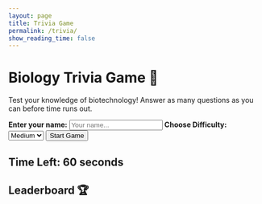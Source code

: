 ```yaml
---
layout: page
title: Trivia Game
permalink: /trivia/
show_reading_time: false
---
```


<!DOCTYPE html>
<html lang="en">
<head>
    <meta charset="UTF-8">
    <meta name="viewport" content="width=device-width, initial-scale=1.0">
    <title>Trivia Game</title>
    <link rel="stylesheet" href="{{ site.baseurl }}/assets/css/style.css">
</head>
<body>
    <h1>Biology Trivia Game 🎉</h1>
    <p>Test your knowledge of biotechnology! Answer as many questions as you can before time runs out.</p>
    <label for="username"><strong>Enter your name:</strong></label>
    <input type="text" id="username" placeholder="Your name..." required>
    <label for="difficulty"><strong>Choose Difficulty:</strong></label>
    <select id="difficulty">
        <option value="easy">Easy</option>
        <option value="medium" selected>Medium</option>
        <option value="hard">Hard</option>
    </select>
    <button id="start-btn">Start Game</button>
    <h2>Time Left: <span id="timer">60</span> seconds</h2>
    <div id="message-box"></div>
    <div id="question-container"></div>
    <h2>Leaderboard 🏆</h2>
    <ul id="leaderboard"></ul>
    <script type="module">
        // filepath: /home/gabrielac/nighthawk/illumina_dna/navigation/trivia.md
        import { pythonURI, fetchOptions } from '{{ site.baseurl }}/assets/js/api/config.js';

        let username = "";
        let score = 0;
        let timer;
        let timeLeft = 60; // Game duration in seconds

        function startGame() {
            let nameInput = document.getElementById("username").value.trim();
            if (!nameInput) {
                showMessage("Please enter your name to start.", "error");
                return;
            }
            username = nameInput;
            score = 0;
            timeLeft = 60;
            document.getElementById("timer").textContent = timeLeft;
            startTimer();
            fetchQuestion(); // Fetch the first question
        }

        function startTimer() {
            clearInterval(timer);
            timer = setInterval(() => {
                timeLeft--;
                document.getElementById("timer").textContent = timeLeft;
                if (timeLeft <= 0) {
                    clearInterval(timer);
                    endGame();
                }
            }, 1000);
        }

        function fetchQuestion() {
            let difficulty = document.getElementById("difficulty").value;
            fetch(`${pythonURI}/api/get_question?difficulty=${difficulty}`, fetchOptions)
                .then(response => response.json())
                .then(data => {
                    displayQuestion(data);
                })
                .catch(() => showMessage("Error loading question. Please try again.", "error"));
        }

        function displayQuestion(data) {
            let container = document.getElementById("question-container");
            container.innerHTML = `
                <div class="question-box">
                    <p><strong>${data.question}</strong></p>
                </div>
            `;
            data.options.forEach(option => {
                let button = document.createElement("button");
                button.textContent = option;
                button.className = "answer-btn";
                button.onclick = () => checkAnswer(option, data.correct_answer);
                container.appendChild(button);
            });
        }

        function checkAnswer(selected, correct) {
            if (selected === correct) {
                score += 10;
                showMessage("✅ Correct!", "success");
            } else {
                showMessage(`❌ Wrong! Correct answer: ${correct}`, "error");
            }
            setTimeout(() => {
                if (timeLeft > 0) fetchQuestion(); // Fetch next question
            }, 500);
        }

        function endGame() {
            showMessage(`Game over! Final Score: ${score}`, "info");
            submitScore();
        }

        function submitScore() {
            fetch(`${pythonURI}/api/submit_scores`, {
                method: "POST",
                headers: { "Content-Type": "application/json" },
                body: JSON.stringify({ username: username, score: score })
            }).then(response => response.json())
              .then(() => loadLeaderboard());
        }

        function loadLeaderboard() {
            fetch(`${pythonURI}/api/get_scores`, fetchOptions)
                .then(response => response.json())
                .then(data => {
                    let leaderboard = document.getElementById("leaderboard");
                    leaderboard.innerHTML = "";
                    data.forEach(entry => {
                        let li = document.createElement("li");
                        li.textContent = `${entry.username}: ${entry.score} pts`;
                        leaderboard.appendChild(li);
                    });
                });
        }

        function showMessage(message, type) {
            let messageBox = document.getElementById("message-box");
            messageBox.textContent = message;
            messageBox.className = type;
            setTimeout(() => messageBox.textContent = "", 2000);
        }

        document.getElementById("start-btn").addEventListener("click", startGame);
        loadLeaderboard();
    </script>
</body>
</html>

<style>
body {
    font-family: 'Arial', sans-serif;
    text-align: center;
    font-size: 18px;
    line-height: 1.6;
    background-color: #f4f4f4;
    color: #333;
}

h1 {
    font-size: 28px;
    color: #0077cc;
}

button {
    padding: 12px 20px;
    margin: 15px;
    cursor: pointer;
    font-size: 18px;
    border: none;
    background-color: #0077cc;
    color: white;
    border-radius: 8px;
    transition: background 0.3s;
}

button:hover {
    background-color: #005fa3;
}

input, select {
    padding: 10px;
    font-size: 16px;
    margin: 10px;
    width: 200px;
}

#question-container {
    margin-top: 20px;
    background: white;
    padding: 15px;
    border-radius: 10px;
    box-shadow: 0px 4px 10px rgba(0, 0, 0, 0.1);
    display: inline-block;
    max-width: 600px;
}

.question-box p {
    font-size: 20px;
    font-weight: bold;
}

.answer-btn {
    display: block;
    width: 90%;
    margin: 8px auto;
    padding: 10px;
    font-size: 16px;
    background-color: #28a745;
    color: white;
    border-radius: 6px;
    transition: background 0.3s;
}

.answer-btn:hover {
    background-color: #218838;
}

ul {
    list-style-type: none;
    font-size: 16px;
    padding: 0;
}

ul li {
    background: white;
    margin: 5px auto;
    padding: 10px;
    max-width: 300px;
    border-radius: 6px;
    box-shadow: 0px 2px 5px rgba(0, 0, 0, 0.1);
}

#message-box {
    font-size: 18px;
    font-weight: bold;
    margin-top: 10px;
    padding: 10px;
}

.success {
    color: green;
}

.error {
    color: red;
}

.info {
    color: #0077cc;
}

#timer {
    font-size: 22px;
    font-weight: bold;
    color: #d9534f;
}
</style>
